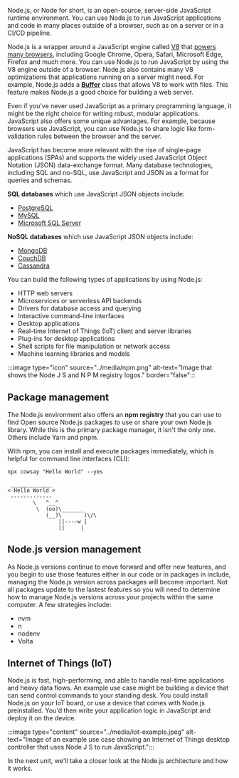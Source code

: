 Node.js, or Node for short, is an open-source, server-side JavaScript runtime environment. You can use Node.js to run JavaScript applications and code in many places outside of a browser, such as on a server or in a CI/CD pipeline.

Node.js is a wrapper around a JavaScript engine called [V8](https://nodejs.dev/en/learn/the-v8-javascript-engine/) that [powers many browsers](https://caniuse.com/mdn-api_node), including Google Chrome, Opera, Safari, Microsoft Edge, Firefox and much more. You can use Node.js to run JavaScript by using the V8 engine outside of a browser. Node.js also contains many V8 optimizations that applications running on a server might need. For example, Node.js adds a [**Buffer**](https://nodejs.org/api/buffer.html#buffer) class that allows V8 to work with files. This feature makes Node.js a good choice for building a web server.

Even if you've never used JavaScript as a primary programming language, it might be the right choice for writing robust, modular applications. JavaScript also offers some unique advantages. For example, because browsers use JavaScript, you can use Node.js to share logic like form-validation rules between the browser and the server.

JavaScript has become more relevant with the rise of single-page applications (SPAs) and supports the widely used JavaScript Object Notation (JSON) data-exchange format. Many database technologies, including SQL and no-SQL, use JavaScript and JSON as a format for queries and schemas. 

**SQL databases** which use JavaScript JSON objects include: 

* [PostgreSQL](https://www.postgresql.org/docs/9.3/datatype-json.html)
* [MySQL](https://dev.mysql.com/doc/refman/8.0/en/json.html)
* [Microsoft SQL Server](/sql/relational-databases/json/json-data-sql-server)

**NoSQL databases** which use JavaScript JSON objects include:

* [MongoDB](https://docs.mongodb.com/manual/core/document/)
* [CouchDB](https://docs.couchdb.org/)
* [Cassandra](https://docs.datastax.com/en/cql-oss/3.3/cql/cql_using/useInsertJSON.html)


You can build the following types of applications by using Node.js:

- HTTP web servers
- Microservices or serverless API backends
- Drivers for database access and querying
- Interactive command-line interfaces
- Desktop applications
- Real-time Internet of Things (IoT) client and server libraries
- Plug-ins for desktop applications
- Shell scripts for file manipulation or network access
- Machine learning libraries and models

:::image type="icon" source="../media/npm.png" alt-text="Image that shows the Node J S and N P M registry logos." border="false":::


## Package management

The Node.js environment also offers an **npm registry** that you can use to find Open source Node.js packages to use or share your own Node.js library. While this is the primary package manager, it isn't the only one. Others include Yarn and pnpm.

With npm, you can install and execute packages immediately, which is helpful for command line interfaces (CLI): 

```
npx cowsay "Hello World" --yes
```

```console
 _____________
< Hello World >
 -------------
        \   ^__^
         \  (oo)\_______
            (__)\       )\/\
                ||----w |
                ||     |
``````

## Node.js version management

As Node.js versions continue to move forward and offer new features, and you begin to use those features either in our code or in packages in include, managing the Node.js version across packages will become important. Not all packages update to the lastest features so you will need to determine how to manage Node.js versions across your projects within the same computer. A few strategies include: 

* nvm
* n
* nodenv
* Volta


## Internet of Things (IoT)

Node.js is fast, high-performing, and able to handle real-time applications and heavy data flows. An example use case might be building a device that can send control commands to your standing desk. You could install Node.js on your IoT board, or use a device that comes with Node.js preinstalled. You'd then write your application logic in JavaScript and deploy it on the device.

:::image type="content" source="../media/iot-example.jpeg" alt-text="Image of an example use case showing an Internet of Things desktop controller that uses Node J S to run JavaScript.":::

In the next unit, we'll take a closer look at the Node.js architecture and how it works.
